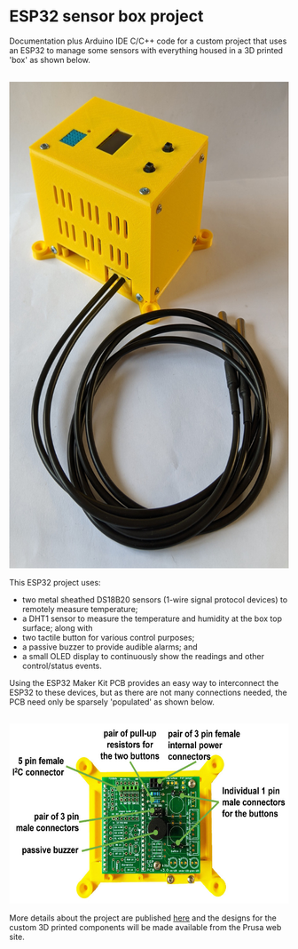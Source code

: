 # ESP32 sensor box project
 Documentation plus Arduino IDE C/C++ code for a custom project that uses an ESP32 to manage some sensors with everything housed in a 3D printed 'box' as shown below.

 &nbsp; &nbsp; <img src="images/sensor_box_20220630_185151021.NIGHT_900w.jpg" width="600" height="876">

This ESP32 project uses:

 - two metal sheathed DS18B20 sensors (1-wire signal protocol devices) to remotely measure temperature;
 - a DHT1 sensor to measure the temperature and humidity at the box top surface; along with
 - two tactile button for various control purposes; 
 - a passive buzzer to provide audible alarms; and
 - a small OLED display to continuously show the readings and other control/status events.

Using the ESP32 Maker Kit PCB provides an easy way to interconnect the ESP32 to these devices, but as there are not many connections needed, the PCB need only be sparsely 'populated' as shown below.

&nbsp; &nbsp; <img src="images/annotated_case_base_PCB02_900w.jpg" width="600" height="324">

More details about the project are published <a href="https://onlinedevices.co.uk/ESP32+Maker+Kit+-+Sensor+box+project" target="_blank" >here</a> and the designs for the custom 3D printed components will be made available from the Prusa web site.

